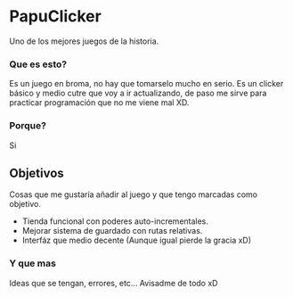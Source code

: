 # PapuClicker
Uno de los mejores juegos de la historia.

### Que es esto?
Es un juego en broma, no hay que tomarselo mucho en serio. Es un clicker básico y medio cutre que voy a ir actualizando, de paso me sirve para practicar programación que no me viene mal XD.

### Porque?
Si

## Objetivos
Cosas que me gustaría añadir al juego y que tengo marcadas como objetivo.
<ul>
<li>Tienda funcional con poderes auto-incrementales.</li>
<li>Mejorar sistema de guardado con rutas relativas.</li>
<li>Interfáz que medio decente (Aunque igual pierde la gracia xD)</li>
</ul>

### Y que mas
Ideas que se tengan, errores, etc... Avisadme de todo xD
